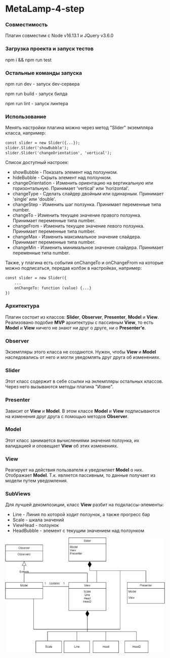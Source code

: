 ﻿# MetaLamp-4-step

### Совместимость
Плагин совместим с Node v16.13.1 и JQuery v3.6.0

### Загрузка проекта и запуск тестов

npm i && npm run test

### Остальные команды запуска

npm run dev - запуск dev-сервера

npm run build - запуск билда

npm run lint - запуск линтера


### Использование

Менять настройки плагина можно через метод "Slider" экземпляра класса, например:

    const slider = new Slider({...});
    slider.Slider('showBubble');
    slider.Slider('changeOrientation', 'vertical');

Список доступный настроек:
* showBubble - Показать элемент над ползунком.
* hideBubble - Скрыть элемент над ползунком.
* changeOrientation - Изменить ориентацию на вертикальную или горизонтальную. Принимает 'vertical' или 'horizontal'.
* changeType - Сделать слайдер двойным или одинарным. Принимает 'single' или 'double'.
* changeStep - Изменить шаг ползунка. Принимает переменные типа number.
* changeTo - Изменить текущее значение правого ползунка. Принимает переменные типа number.
* changeFrom - Изменить текущее значение левого ползунка. Принимает переменные типа number.
* changeMax - Изменить максимальное значение слайдера. Принимает переменные типа number.
* changeMin - Изменить минимальное значение слайдера. Принимает переменные типа number.


Также, у плагина есть события onChangeTo и onChangeFrom на которые можно подписаться, передав колбэк в настройках, например:
    
    const slider = new Slider({
        ...
        onChangeTo: function (value) {...}
    })

### Архитектура

Плагин состоит из классов:
**Slider**, **Observer**, **Presenter**, **Model** и **View**.
Реализовано подобие **MVP** архитектуры с пассивным **View**, то есть **Model** и **View** ничего не знают ни друг о друге, ни о **Presenter'e**.

### Observer
Экземпляры этого класса не создаются.
Нужен, чтобы **View** и **Model** наследовались от него и могли уведомлять друг друга об изменениях.

### Slider
Этот класс содержит в себе ссылки на эклемпляры остальных классов.
Через него вызываются методы плагина "Извне".

### Presenter
Зависит от **View** и **Model**.
В этом классе **Model** и **View** подписываются на изменения друг друга с помощью методов **Observer**.

### Model
Этот класс занимается вычислениями значения ползунка, их валидацией и оповещает **View** об этих изменениях.

### View
Реагирует на действия пользвателя и уведомляет **Model** о них.
Отображает **Model**. Т.к. является пассивным, то данные получает из модели путем уведомления.

### SubViews
Для лучшей декомпозиции, класс **View** разбит на подклассы-элементы:
* Line - Линия по которой ходит ползунок, а также прогресс бар
* Scale - шкала значений
* ViewHead - ползунок
* HeadBubble - элемент с текущим значением над ползунком

![](meta.jpg)

